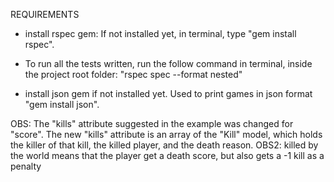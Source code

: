 REQUIREMENTS

- install rspec gem:
If not installed yet, in terminal, type "gem install rspec".


- To run all the tests written, run the follow command in terminal, inside the project root folder:
"rspec spec --format nested"

- install json gem if not installed yet. Used to print games in json format
"gem install json".

OBS: The "kills" attribute suggested in the example was changed for "score". The new "kills" attribute is an array of the "Kill" model, which holds the killer of that kill, the killed player, and the death reason.
OBS2: killed by the world means that the player get a death score, but also gets a -1 kill as a penalty